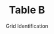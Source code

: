 ---
title: Table B
subtitle: Grid Identification
layout: default
parent: Section 1
grand_parent: NCEP Grib1 Documentation(Office Note 388)
nav_order: 8
---
